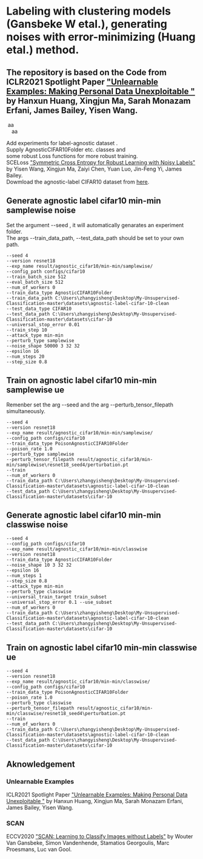 
# Labeling with clustering models (Gansbeke W etal.), generating noises with error-minimizing (Huang etal.) method.
## The repository is based on the Code from ICLR2021 Spotlight Paper ["Unlearnable Examples: Making Personal Data Unexploitable "](https://github.com/HanxunH/Unlearnable-Examples) by Hanxun Huang, Xingjun Ma, Sarah Monazam Erfani, James Bailey, Yisen Wang.
&nbsp;aa  
&emsp;aa

Add experiments for label-agnostic dataset .  
  Supply AgnosticCIFAR10Folder etc. classes and   
  some robust Loss functions for more robust training.  
  SCELoss ["Symmetric Cross Entropy for Robust Learning with Noisy Labels"](https://openaccess.thecvf.com/content_ICCV_2019/papers/Wang_Symmetric_Cross_Entropy_for_Robust_Learning_With_Noisy_Labels_ICCV_2019_paper.pdf) by Yisen Wang, Xingjun Ma, Zaiyi Chen, Yuan Luo, Jin-Feng Yi, James Bailey.  
  Dowmload the agnostic-label CIFAR10 dataset from [here](https://drive.google.com/file/d/1Hs6zrwVeIhtAZti2ezG3XRyto5xuF-Cs/view?usp=drive_link).
## Generate agnostic label cifar10 min-min samplewise noise
Set the argument --seed , it will automatically genarates an experiment folder.  
The args --train_data_path, --test_data_path should be set to your own path.
```
--seed 4
--version resnet18
--exp_name result/agnostic_cifar10/min-min/samplewise/
--config_path configs/cifar10
--train_batch_size 512
--eval_batch_size 512
--num_of_workers 0
--train_data_type AgnosticCIFAR10Folder
--train_data_path C:\Users\zhangyisheng\Desktop\My-Unsupervised-Classification-master\datasets\agnostic-label-cifar-10-clean
--test_data_type CIFAR10
--test_data_path C:\Users\zhangyisheng\Desktop\My-Unsupervised-Classification-master\datasets\cifar-10
--universal_stop_error 0.01
--train_step 10
--attack_type min-min
--perturb_type samplewise
--noise_shape 50000 3 32 32
--epsilon 16
--num_steps 20
--step_size 0.8
```

## Train on agnostic label cifar10 min-min samplewise ue
Remenber set the arg --seed and the arg --perturb_tensor_filepath simultaneously.

```
--seed 4
--version resnet18
--exp_name result/agnostic_cifar10/min-min/samplewise/
--config_path configs/cifar10
--train_data_type PoisonAgnosticCIFAR10Folder
--poison_rate 1.0
--perturb_type samplewise
--perturb_tensor_filepath result/agnostic_cifar10/min-min/samplewise\resnet18_seed4/perturbation.pt
--train
--num_of_workers 0
--train_data_path C:\Users\zhangyisheng\Desktop\My-Unsupervised-Classification-master\datasets\agnostic-label-cifar-10-clean
--test_data_path C:\Users\zhangyisheng\Desktop\My-Unsupervised-Classification-master\datasets\cifar-10
```

## Generate agnostic label cifar10 min-min classwise noise
```
--seed 4
--config_path configs/cifar10
--exp_name result/agnostic_cifar10/min-min/classwise
--version resnet18
--train_data_type AgnosticCIFAR10Folder
--noise_shape 10 3 32 32
--epsilon 16
--num_steps 1
--step_size 0.8
--attack_type min-min
--perturb_type classwise
--universal_train_target train_subset
--universal_stop_error 0.1 --use_subset
--num_of_workers 0
--train_data_path C:\Users\zhangyisheng\Desktop\My-Unsupervised-Classification-master\datasets\agnostic-label-cifar-10-clean
--test_data_path C:\Users\zhangyisheng\Desktop\My-Unsupervised-Classification-master\datasets\cifar-10
```

## Train on agnostic label cifar10 min-min classwise ue
```
--seed 4
--version resnet18
--exp_name result/agnostic_cifar10/min-min/classwise/
--config_path configs/cifar10
--train_data_type PoisonAgnosticCIFAR10Folder
--poison_rate 1.0
--perturb_type classwise
--perturb_tensor_filepath result/agnostic_cifar10/min-min/classwise/resnet18_seed4\perturbation.pt
--train
--num_of_workers 0
--train_data_path C:\Users\zhangyisheng\Desktop\My-Unsupervised-Classification-master\datasets\agnostic-label-cifar-10-clean
--test_data_path C:\Users\zhangyisheng\Desktop\My-Unsupervised-Classification-master\datasets\cifar-10
```
## Aknowledgement
### Unlearnable Examples
ICLR2021 Spotlight Paper ["Unlearnable Examples: Making Personal Data Unexploitable "](https://openreview.net/forum?id=iAmZUo0DxC0) by Hanxun Huang, Xingjun Ma, Sarah Monazam Erfani, James Bailey, Yisen Wang.  
### SCAN
ECCV2020 ["SCAN: Learning to Classify Images without Labels"](https://www.ecva.net/papers/eccv_2020/papers_ECCV/papers/123550273.pdf) by Wouter Van Gansbeke, Simon Vandenhende, Stamatios Georgoulis, Marc Proesmans, Luc van Gool.
